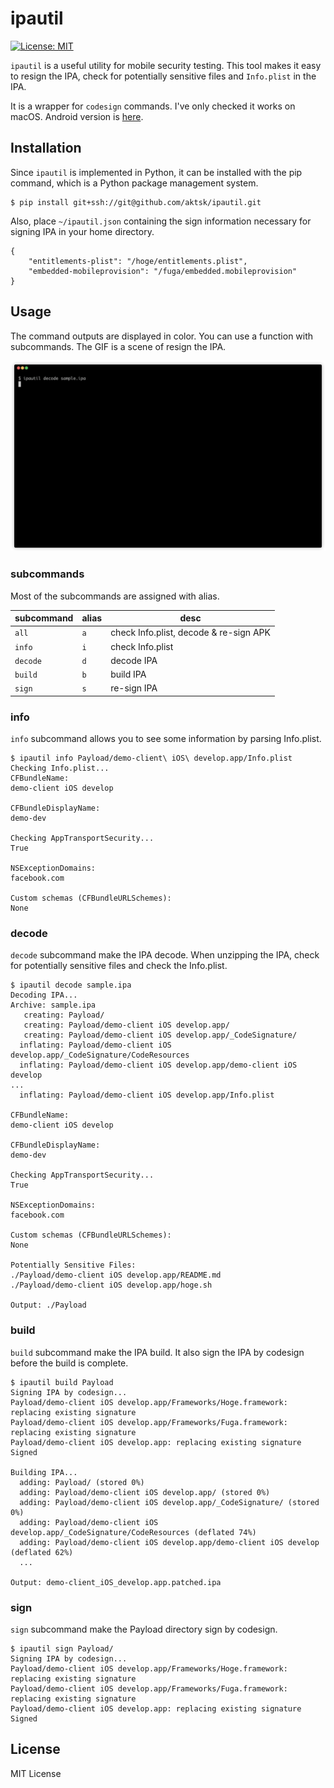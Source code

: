 # ipautil

[![License: MIT](https://img.shields.io/badge/License-MIT-blue.svg)](https://github.com/aktsk/ipautil/blob/master/LICENSE)

`ipautil` is a useful utility for mobile security testing.
This tool makes it easy to resign the IPA, check for potentially sensitive files and `Info.plist` in the IPA.

It is a wrapper for `codesign` commands.
I've only checked it works on macOS.
Android version is [here](https://github.com/aktsk/apkutil).

## Installation
Since `ipautil` is implemented in Python, it can be installed with the pip command, which is a Python package management system.

```
$ pip install git+ssh://git@github.com/aktsk/ipautil.git
```

Also, place `~/ipautil.json` containing the sign information necessary for signing IPA in your home directory.

```
{
    "entitlements-plist": "/hoge/entitlements.plist",
    "embedded-mobileprovision": "/fuga/embedded.mobileprovision"
}
```

## Usage
The command outputs are displayed in color. You can use a function with subcommands.
The GIF is a scene of resign the IPA.

![terminal](./img/terminal.gif)

### subcommands
Most of the subcommands are assigned with alias.

|subcommand  |alias  |desc  |
|---|---|---|
|`all` | `a` | check Info.plist, decode & re-sign APK |
|`info` | `i` | check Info.plist |
|`decode` | `d` | decode IPA |
|`build`  | `b` | build IPA |
|`sign` | `s` | re-sign IPA |

### info
`info` subcommand allows you to see some information by parsing Info.plist.

```
$ ipautil info Payload/demo-client\ iOS\ develop.app/Info.plist 
Checking Info.plist...
CFBundleName:
demo-client iOS develop

CFBundleDisplayName:
demo-dev

Checking AppTransportSecurity...
True

NSExceptionDomains:
facebook.com

Custom schemas (CFBundleURLSchemes):
None
```

### decode
`decode` subcommand make the IPA decode.
When unzipping the IPA, check for potentially sensitive files and check the Info.plist.

```
$ ipautil decode sample.ipa
Decoding IPA...
Archive: sample.ipa
   creating: Payload/
   creating: Payload/demo-client iOS develop.app/
   creating: Payload/demo-client iOS develop.app/_CodeSignature/
  inflating: Payload/demo-client iOS develop.app/_CodeSignature/CodeResources  
  inflating: Payload/demo-client iOS develop.app/demo-client iOS develop  
...
  inflating: Payload/demo-client iOS develop.app/Info.plist  

CFBundleName:
demo-client iOS develop

CFBundleDisplayName:
demo-dev

Checking AppTransportSecurity...
True

NSExceptionDomains:
facebook.com

Custom schemas (CFBundleURLSchemes):
None

Potentially Sensitive Files:
./Payload/demo-client iOS develop.app/README.md
./Payload/demo-client iOS develop.app/hoge.sh

Output: ./Payload
```

### build
`build` subcommand make the IPA build.
It also sign the IPA by codesign before the build is complete.

```
$ ipautil build Payload
Signing IPA by codesign...
Payload/demo-client iOS develop.app/Frameworks/Hoge.framework: replacing existing signature
Payload/demo-client iOS develop.app/Frameworks/Fuga.framework: replacing existing signature
Payload/demo-client iOS develop.app: replacing existing signature
Signed

Building IPA...
  adding: Payload/ (stored 0%)
  adding: Payload/demo-client iOS develop.app/ (stored 0%)
  adding: Payload/demo-client iOS develop.app/_CodeSignature/ (stored 0%)
  adding: Payload/demo-client iOS develop.app/_CodeSignature/CodeResources (deflated 74%)
  adding: Payload/demo-client iOS develop.app/demo-client iOS develop (deflated 62%)
  ...

Output: demo-client_iOS_develop.app.patched.ipa
```

### sign
`sign` subcommand make the Payload directory sign by codesign.

```
$ ipautil sign Payload/
Signing IPA by codesign...
Payload/demo-client iOS develop.app/Frameworks/Hoge.framework: replacing existing signature
Payload/demo-client iOS develop.app/Frameworks/Fuga.framework: replacing existing signature
Payload/demo-client iOS develop.app: replacing existing signature
Signed
```

## License
MIT License
